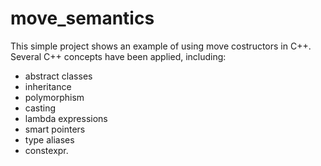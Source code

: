 # move_semantics
This simple project shows an example of using move costructors in C++.  
Several C++ concepts have been applied, including:
* abstract classes
* inheritance
* polymorphism
* casting
* lambda expressions
* smart pointers
* type aliases
* constexpr.
